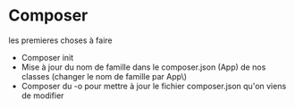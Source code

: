 # Composer
les premieres choses à faire 
- Composer init 
- Mise à jour du nom de famille dans le composer.json (App) de nos classes (changer le nom de famille par App\\)
- Composer du -o pour mettre à jour le fichier composer.json qu'on viens de modifier 